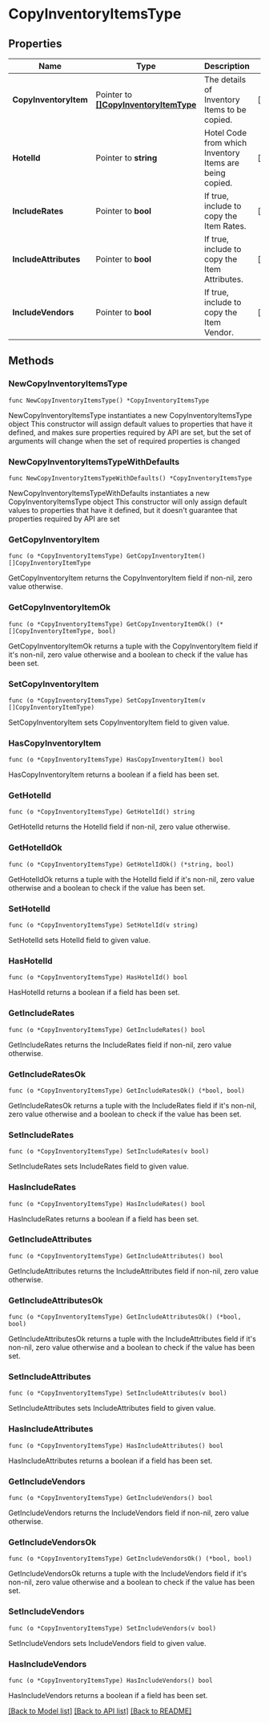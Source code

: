 # CopyInventoryItemsType

## Properties

Name | Type | Description | Notes
------------ | ------------- | ------------- | -------------
**CopyInventoryItem** | Pointer to [**[]CopyInventoryItemType**](CopyInventoryItemType.md) | The details of Inventory Items to be copied. | [optional] 
**HotelId** | Pointer to **string** | Hotel Code from which Inventory Items are being copied. | [optional] 
**IncludeRates** | Pointer to **bool** | If true, include to copy the Item Rates. | [optional] 
**IncludeAttributes** | Pointer to **bool** | If true, include to copy the Item Attributes. | [optional] 
**IncludeVendors** | Pointer to **bool** | If true, include to copy the Item Vendor. | [optional] 

## Methods

### NewCopyInventoryItemsType

`func NewCopyInventoryItemsType() *CopyInventoryItemsType`

NewCopyInventoryItemsType instantiates a new CopyInventoryItemsType object
This constructor will assign default values to properties that have it defined,
and makes sure properties required by API are set, but the set of arguments
will change when the set of required properties is changed

### NewCopyInventoryItemsTypeWithDefaults

`func NewCopyInventoryItemsTypeWithDefaults() *CopyInventoryItemsType`

NewCopyInventoryItemsTypeWithDefaults instantiates a new CopyInventoryItemsType object
This constructor will only assign default values to properties that have it defined,
but it doesn't guarantee that properties required by API are set

### GetCopyInventoryItem

`func (o *CopyInventoryItemsType) GetCopyInventoryItem() []CopyInventoryItemType`

GetCopyInventoryItem returns the CopyInventoryItem field if non-nil, zero value otherwise.

### GetCopyInventoryItemOk

`func (o *CopyInventoryItemsType) GetCopyInventoryItemOk() (*[]CopyInventoryItemType, bool)`

GetCopyInventoryItemOk returns a tuple with the CopyInventoryItem field if it's non-nil, zero value otherwise
and a boolean to check if the value has been set.

### SetCopyInventoryItem

`func (o *CopyInventoryItemsType) SetCopyInventoryItem(v []CopyInventoryItemType)`

SetCopyInventoryItem sets CopyInventoryItem field to given value.

### HasCopyInventoryItem

`func (o *CopyInventoryItemsType) HasCopyInventoryItem() bool`

HasCopyInventoryItem returns a boolean if a field has been set.

### GetHotelId

`func (o *CopyInventoryItemsType) GetHotelId() string`

GetHotelId returns the HotelId field if non-nil, zero value otherwise.

### GetHotelIdOk

`func (o *CopyInventoryItemsType) GetHotelIdOk() (*string, bool)`

GetHotelIdOk returns a tuple with the HotelId field if it's non-nil, zero value otherwise
and a boolean to check if the value has been set.

### SetHotelId

`func (o *CopyInventoryItemsType) SetHotelId(v string)`

SetHotelId sets HotelId field to given value.

### HasHotelId

`func (o *CopyInventoryItemsType) HasHotelId() bool`

HasHotelId returns a boolean if a field has been set.

### GetIncludeRates

`func (o *CopyInventoryItemsType) GetIncludeRates() bool`

GetIncludeRates returns the IncludeRates field if non-nil, zero value otherwise.

### GetIncludeRatesOk

`func (o *CopyInventoryItemsType) GetIncludeRatesOk() (*bool, bool)`

GetIncludeRatesOk returns a tuple with the IncludeRates field if it's non-nil, zero value otherwise
and a boolean to check if the value has been set.

### SetIncludeRates

`func (o *CopyInventoryItemsType) SetIncludeRates(v bool)`

SetIncludeRates sets IncludeRates field to given value.

### HasIncludeRates

`func (o *CopyInventoryItemsType) HasIncludeRates() bool`

HasIncludeRates returns a boolean if a field has been set.

### GetIncludeAttributes

`func (o *CopyInventoryItemsType) GetIncludeAttributes() bool`

GetIncludeAttributes returns the IncludeAttributes field if non-nil, zero value otherwise.

### GetIncludeAttributesOk

`func (o *CopyInventoryItemsType) GetIncludeAttributesOk() (*bool, bool)`

GetIncludeAttributesOk returns a tuple with the IncludeAttributes field if it's non-nil, zero value otherwise
and a boolean to check if the value has been set.

### SetIncludeAttributes

`func (o *CopyInventoryItemsType) SetIncludeAttributes(v bool)`

SetIncludeAttributes sets IncludeAttributes field to given value.

### HasIncludeAttributes

`func (o *CopyInventoryItemsType) HasIncludeAttributes() bool`

HasIncludeAttributes returns a boolean if a field has been set.

### GetIncludeVendors

`func (o *CopyInventoryItemsType) GetIncludeVendors() bool`

GetIncludeVendors returns the IncludeVendors field if non-nil, zero value otherwise.

### GetIncludeVendorsOk

`func (o *CopyInventoryItemsType) GetIncludeVendorsOk() (*bool, bool)`

GetIncludeVendorsOk returns a tuple with the IncludeVendors field if it's non-nil, zero value otherwise
and a boolean to check if the value has been set.

### SetIncludeVendors

`func (o *CopyInventoryItemsType) SetIncludeVendors(v bool)`

SetIncludeVendors sets IncludeVendors field to given value.

### HasIncludeVendors

`func (o *CopyInventoryItemsType) HasIncludeVendors() bool`

HasIncludeVendors returns a boolean if a field has been set.


[[Back to Model list]](../README.md#documentation-for-models) [[Back to API list]](../README.md#documentation-for-api-endpoints) [[Back to README]](../README.md)


